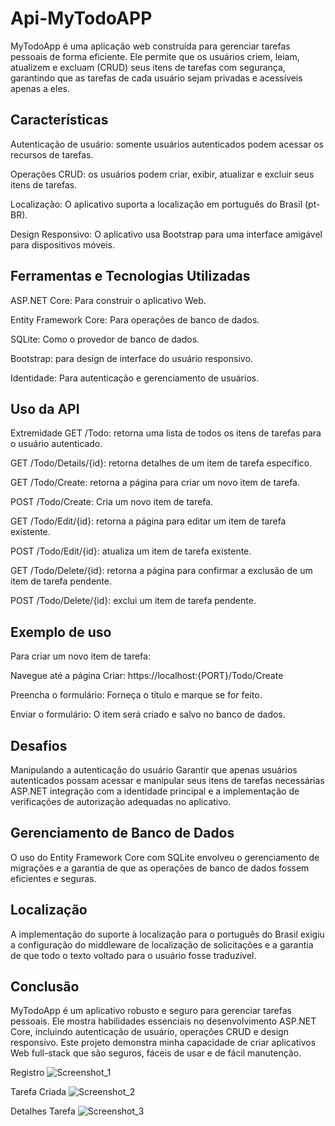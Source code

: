 # Api-MyTodoAPP

MyTodoApp é uma aplicação web construída para gerenciar tarefas pessoais de forma eficiente. Ele permite que os usuários criem, leiam, atualizem e excluam (CRUD) seus itens de tarefas com segurança, garantindo que as tarefas de cada usuário sejam privadas e acessíveis apenas a eles.

## Características
Autenticação de usuário: somente usuários autenticados podem acessar os recursos de tarefas.

Operações CRUD: os usuários podem criar, exibir, atualizar e excluir seus itens de tarefas.

Localização: O aplicativo suporta a localização em português do Brasil (pt-BR).

Design Responsivo: O aplicativo usa Bootstrap para uma interface amigável para dispositivos móveis.

## Ferramentas e Tecnologias Utilizadas
ASP.NET Core: Para construir o aplicativo Web.

Entity Framework Core: Para operações de banco de dados.

SQLite: Como o provedor de banco de dados.

Bootstrap: para design de interface do usuário responsivo.

Identidade: Para autenticação e gerenciamento de usuários.

## Uso da API
Extremidade
GET /Todo: retorna uma lista de todos os itens de tarefas para o usuário autenticado.

GET /Todo/Details/{id}: retorna detalhes de um item de tarefa específico.

GET /Todo/Create: retorna a página para criar um novo item de tarefa.

POST /Todo/Create: Cria um novo item de tarefa.

GET /Todo/Edit/{id}: retorna a página para editar um item de tarefa existente.

POST /Todo/Edit/{id}: atualiza um item de tarefa existente.

GET /Todo/Delete/{id}: retorna a página para confirmar a exclusão de um item de tarefa pendente.

POST /Todo/Delete/{id}: exclui um item de tarefa pendente.

## Exemplo de uso
Para criar um novo item de tarefa:

Navegue até a página Criar: https://localhost:{PORT}/Todo/Create

Preencha o formulário: Forneça o título e marque se for feito.

Enviar o formulário: O item será criado e salvo no banco de dados.

## Desafios
Manipulando a autenticação do usuário
Garantir que apenas usuários autenticados possam acessar e manipular seus itens de tarefas necessárias ASP.NET integração com a identidade principal e a implementação de verificações de autorização adequadas no aplicativo.

## Gerenciamento de Banco de Dados
O uso do Entity Framework Core com SQLite envolveu o gerenciamento de migrações e a garantia de que as operações de banco de dados fossem eficientes e seguras.

## Localização
A implementação do suporte à localização para o português do Brasil exigiu a configuração do middleware de localização de solicitações e a garantia de que todo o texto voltado para o usuário fosse traduzível.

## Conclusão
MyTodoApp é um aplicativo robusto e seguro para gerenciar tarefas pessoais. Ele mostra habilidades essenciais no desenvolvimento ASP.NET Core, incluindo autenticação de usuário, operações CRUD e design responsivo. Este projeto demonstra minha capacidade de criar aplicativos Web full-stack que são seguros, fáceis de usar e de fácil manutenção.

Registro
![Screenshot_1](https://github.com/lislovelly/Api-MyTodoAPP/assets/135989808/4a6d9fb5-cb00-4491-a2c4-2022a3665423)

Tarefa Criada
![Screenshot_2](https://github.com/lislovelly/Api-MyTodoAPP/assets/135989808/cf0899c9-a5de-4ce7-8407-b848462e2881)

Detalhes Tarefa
![Screenshot_3](https://github.com/lislovelly/Api-MyTodoAPP/assets/135989808/b6c9a5c4-2a4d-4dd1-a593-e8c100c67567)

